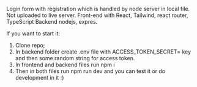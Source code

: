 Login form with registration which is handled by node server in local file. Not uploaded to live server.
Front-end with React, Tailwind, react router, TypeScript
Backend nodejs, expres.

If you want to start it:
1. Clone repo;
2. In backend folder create .env file with ACCESS_TOKEN_SECRET= key and then some random string for access token.
3. In frontend and backend files run npm i
4. Then in both files run npm run dev and you can test it or do development in it :)

